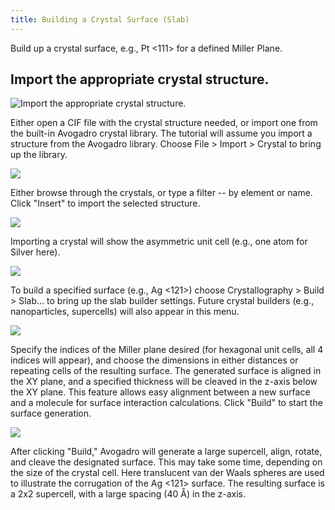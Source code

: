 ```yaml
---
title: Building a Crystal Surface (Slab)
---
```


Build up a crystal surface, e.g., Pt <111> for a defined Miller Plane.

## Import the appropriate crystal structure.

![Import the appropriate crystal structure.][1]

[1]: ../images/2-building-a-crystal-slab/import-the-appropriate-crystal-structure.png

Either open a CIF file with the crystal structure needed, or import one from the built-in Avogadro crystal library. The tutorial will assume you import a structure from the Avogadro library. Choose File > Import > Crystal to bring up the library.

![][2]

[2]: ../images/2-building-a-crystal-slab/media_1332447195630.png

Either browse through the crystals, or type a filter -- by element or name. Click "Insert" to import the selected structure.

![][3]

[3]: ../images/2-building-a-crystal-slab/media_1332447360825.png

Importing a crystal will show the asymmetric unit cell (e.g., one atom for Silver here).

![][4]

[4]: ../images/2-building-a-crystal-slab/media_1332448938642.png

To build a specified surface (e.g., Ag <121>) choose Crystallography > Build > Slab... to bring up the slab builder settings. Future crystal builders (e.g., nanoparticles, supercells) will also appear in this menu.

![][5]

[5]: ../images/2-building-a-crystal-slab/3d1781c8-d8ba-45ce-af85-65625a1c4d24.png

Specify the indices of the Miller plane desired (for hexagonal unit cells, all 4 indices will appear), and choose the dimensions in either distances or repeating cells of the resulting surface. The generated surface is aligned in the XY plane, and a specified thickness will be cleaved in the z-axis below the XY plane. This feature allows easy alignment between a new surface and a molecule for surface interaction calculations. Click "Build" to start the surface generation.

![][6]

[6]: ../images/2-building-a-crystal-slab/media_1332468285179.png

After clicking "Build," Avogadro will generate a large supercell, align, rotate, and cleave the designated surface. This may take some time, depending on the size of the crystal cell. Here translucent van der Waals spheres are used to illustrate the corrugation of the Ag <121> surface. The resulting surface is a 2x2 supercell, with a large spacing (40 Å) in the z-axis.
